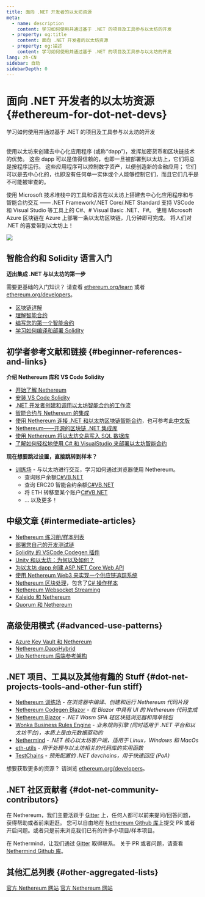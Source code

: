 ```yaml
---
title: 面向 .NET 开发者的以太坊资源
meta:
  - name: description
    content: 学习如何使用并通过基于 .NET 的项目及工具参与以太坊的开发
  - property: og:title
    content: 面向 .NET 开发者的以太坊资源
  - property: og:描述
    content: 学习如何使用并通过基于 .NET 的项目及工具参与以太坊的开发
lang: zh-CN
sidebar: 自动
sidebarDepth: 0
---
```


# 面向 .NET 开发者的以太坊资源 {#ethereum-for-dot-net-devs}

<div class="featured">学习如何使用并通过基于 .NET 的项目及工具参与以太坊的开发</div><br>

使用以太坊来创建去中心化应用程序 (或称“dapp”)，发挥加密货币和区块链技术的优势。 这些 dapp 可以是值得信赖的，也即一旦被部署到以太坊上，它们将总是按程序运行。 这些应用程序可以控制数字资产，以便创造新的金融应用； 它们可以是去中心化的，也即没有任何单一实体或个人能够控制它们，而且它们几乎是不可能被审查的。

使用 Microsoft 技术堆栈中的工具和语言在以太坊上搭建去中心化应用程序和与智能合约交互 —— .NET Framework/.NET Core/.NET Standard 支持 VSCode 和 Visual Studio 等工具上的 C#、# Visual Basic .NET、F#。 使用 Microsoft Azure 区块链在 Azure 上部署一条以太坊区块链，几分钟即可完成。 将人们对 .NET 的喜爱带到以太坊上！

<img src="https://raw.githubusercontent.com/Nethereum/Nethereum/master/logos/logo192x192t.png" />

## 智能合约和 Solidity 语言入门

**迈出集成 .NET 与以太坊的第一步**

需要更基础的入门知识？ 请查看 [ethereum.org/learn](/learn/) 或者 [ethereum.org/developers](/developers/)。

- [区块链详解](https://kauri.io/article/d55684513211466da7f8cc03987607d5/blockchain-explained)
- [理解智能合约](https://kauri.io/article/e4f66c6079e74a4a9b532148d3158188/ethereum-101-part-5-the-smart-contract)
- [编写您的第一个智能合约](https://kauri.io/article/124b7db1d0cf4f47b414f8b13c9d66e2/remix-ide-your-first-smart-contract)
- [学习如何编译和部署 Solidity](https://kauri.io/article/973c5f54c4434bb1b0160cff8c695369/understanding-smart-contract-compilation-and-deployment)

## 初学者参考文献和链接 {#beginner-references-and-links}

**介绍 Nethereum 库和 VS Code Solidity**

- [开始了解 Nethereum](https://docs.nethereum.com/en/latest/getting-started/)
- [安装 VS Code Solidity](https://marketplace.visualstudio.com/items?itemName=JuanBlanco.solidity)
- [.NET 开发者创建和调用以太坊智能合约的工作流](https://medium.com/coinmonks/a-net-developers-workflow-for-creating-and-calling-ethereum-smart-contracts-44714f191db2)
- [智能合约与 Nethereum 的集成](https://kauri.io/article/b54334b0695342c1bbe161c4c4467b50/smart-contracts-integration-with-nethereum)
- [使用 Nethereum 连接 .NET 和以太坊区块链智能合约](https://medium.com/my-blockchain-development-daily-journey/interfacing-net-and-ethereum-blockchain-smart-contracts-with-nethereum-2fa3729ac933)，也可参考此[中文版](https://medium.com/my-blockchain-development-daily-journey/%E4%BD%BF%E7%94%A8nethereum%E9%80%A3%E6%8E%A5-net%E5%92%8C%E4%BB%A5%E5%A4%AA%E7%B6%B2%E5%8D%80%E5%A1%8A%E9%8F%88%E6%99%BA%E8%83%BD%E5%90%88%E7%B4%84-4a96d35ad1e1)
- [Nethereum——开源的区块链 .NET 集成库](https://kauri.io/article/d15dfd4903f149cdb84b3ce666103b52/v1/nethereum-an-open-source-.net-integration-library-for-blockchain)
- [使用 Nethereum 将以太坊交易写入 SQL 数据库](https://medium.com/coinmonks/writing-ethereum-transactions-to-sql-database-using-nethereum-fd94e0e4fa36)
- [了解如何轻松地使用 C# 和 VisualStudio 来部署以太坊智能合约](https://koukia.ca/deploy-ethereum-smart-contracts-using-c-and-visualstudio-5be188ae928c) <br>

**现在想要跳过设置，直接跳转到样本？**

- [训练场](http://playground.nethereum.com/) - 与以太坊进行交互，学习如何通过浏览器使用 Nethereum。
  - 查询账户余额[C#](http://playground.nethereum.com/csharp/id/1001)[VB.NET](http://playground.nethereum.com/vb/id/2001)
  - 查询 ERC20 智能合约余额[C#](http://playground.nethereum.com/csharp/id/1005)[VB.NET](http://playground.nethereum.com/vb/id/2004)
  - 将 ETH 转移至某个账户[C#](http://playground.nethereum.com/vb/id/2003)[VB.NET](http://playground.nethereum.com/vb/id/2003)
  - ... 以及更多！

## 中级文章 {#intermediate-articles}

- [Nethereum 练习册/样本列表](http://docs.nethereum.com/en/latest/Nethereum.Workbooks/docs/)
- [部署您自己的开发测试链](https://github.com/Nethereum/Testchains)
- [Solidity 的 VSCode Codegen 插件](https://docs.nethereum.com/en/latest/nethereum-codegen-vscodesolidity/)
- [Unity 和以太坊：为何以及如何？](https://www.raywenderlich.com/5509-unity-and-ethereum-why-and-how)
- [为以太坊 dapp 创建 ASP.NET Core Web API](https://tech-mint.com/create-asp-net-core-web-api-for-ethereum-dapps/)
- [使用 Nethereum Web3 来实现一个供应链追踪系统](http://blog.pomiager.com/post/using-nethereum-web3-to-implement-a-supply-chain-traking-system4)
- [Nethereum 区块处理](https://nethereum.readthedocs.io/en/latest/nethereum-block-processing-detail/)，包含了[C# 操作样本](http://playground.nethereum.com/csharp/id/1025)
- [Nethereum Websocket Streaming](https://nethereum.readthedocs.io/en/latest/nethereum-subscriptions-streaming/)
- [Kaleido 和 Nethereum](https://kaleido.io/kaleido-and-nethereum/)
- [Quorum 和 Nethereum](https://github.com/Nethereum/Nethereum/blob/master/src/Nethereum.Quorum/README.md)

## 高级使用模式 {#advanced-use-patterns}

- [Azure Key Vault 和 Nethereum](https://github.com/Azure-Samples/bc-community-samples/tree/master/akv-nethereum)
- [Nethereum.DappHybrid](https://github.com/Nethereum/Nethereum.DappHybrid)
- [Ujo Nethereum 后端参考架构](https://docs.nethereum.com/en/latest/nethereum-ujo-backend-sample/)

## .NET 项目、工具以及其他有趣的 Stuff {#dot-net-projects-tools-and-other-fun stiff}

- [Nethereum 训练场](http://playground.nethereum.com/) - _在浏览器中编译、创建和运行 Nethereum 代码片段_
- [Nethereum Codegen Blazor](https://github.com/Nethereum/Nethereum.CodeGen.Blazor) - _在 Blazor 中具有 UI 的 Nethereum 代码生成_
- [Nethereum Blazor](https://github.com/Nethereum/NethereumBlazor) - _.NET Wasm SPA 轻区块链浏览器和简单钱包_
- [Wonka Business Rules Engine](https://docs.nethereum.com/en/latest/wonka/) - _业务规则引擎 (同时适用于 .NET 平台和以太坊平台)，本质上是由元数据驱动的_
- [Nethermind](https://github.com/NethermindEth/nethermind) - _.NET 核心以太坊客户端，适用于 Linux，Windows 和 MacOs_
- [eth-utils](https://github.com/ethereum/eth-utils/) - _用于处理与以太坊相关的代码库的实用函数_
- [TestChains](https://github.com/Nethereum/TestChains) - _预先配置的 .NET devchains，用于快速回应 (PoA)_

想要获取更多的资源？ 请浏览 [ethereum.org/developers](/developers/)。

## .NET 社区贡献者 {#dot-net-community-contributors}

在 Nethereum，我们主要活跃于 [Gitter](https://gitter.im/Nethereum/Nethereum) 上，任何人都可以前来提问/回答问题，获得帮助或者前来逛逛。 您可以自由地在 [Nethereum Github 库](https://github.com/Nethereum)上提交 PR 或者开启问题。或者只是前来浏览我们已有的许多小项目/样本项目。

在 Nethermind，让我们通过 [Gitter](https://gitter.im/nethermindeth/nethermind) 取得联系。 关于 PR 或者问题，请查看 [Nethermind Github 库](https://github.com/NethermindEth/nethermind)。

## 其他汇总列表 {#other-aggregated-lists}

[官方 Nethereum 网站](https://nethereum.com/) [官方 Nethereum 网站](https://nethermind.io/)
